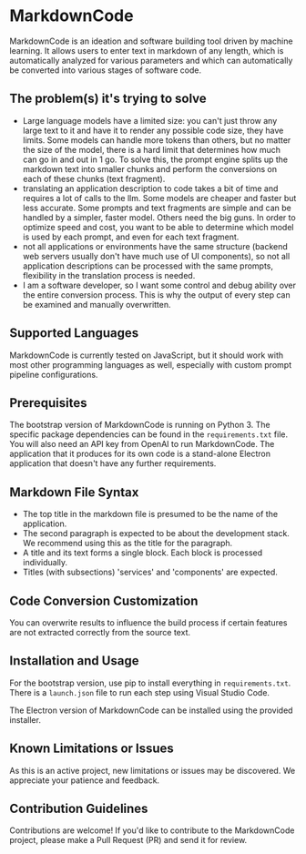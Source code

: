 # MarkdownCode

MarkdownCode is an ideation and software building tool driven by machine learning. It allows users to enter text in markdown of any length, which is automatically analyzed for various parameters and which can automatically be converted into various stages of software code.

## The problem(s) it's trying to solve
- Large language models have a limited size: you can't just throw any large text to it and have it to render any possible code size, they have limits. Some models can handle more tokens than others, but no matter the size of the model, there is a hard limit that determines how much can go in and out in 1 go.
To solve this, the prompt engine splits up the markdown text into smaller chunks and perform the conversions on each of these chunks (text fragment).
- translating an application description to code takes a bit of time and requires a lot of calls to the llm. Some models are cheaper and faster but less accurate. Some prompts and text fragments are simple and can be handled by a simpler, faster model. Others need the big guns. In order to optimize speed and cost, you want to be able to determine which model is used by each prompt, and even for each text fragment.
- not all applications or environments have the same structure (backend web servers usually don't have much use of UI components), so not all application descriptions can be processed with the same prompts, flexibility in the translation process is needed.
- I am a software developer, so I want some control and debug ability over the entire conversion process. This is why the output of every step can be examined and manually overwritten.

## Supported Languages

MarkdownCode is currently tested on JavaScript, but it should work with most other programming languages as well, especially with custom prompt pipeline configurations.

## Prerequisites

The bootstrap version of MarkdownCode is running on Python 3. The specific package dependencies can be found in the `requirements.txt` file. You will also need an API key from OpenAI to run MarkdownCode. The application that it produces for its own code is a stand-alone Electron application that doesn't have any further requirements.

## Markdown File Syntax

- The top title in the markdown file is presumed to be the name of the application.
- The second paragraph is expected to be about the development stack. We recommend using this as the title for the paragraph. 
- A title and its text forms a single block. Each block is processed individually. 
- Titles (with subsections) 'services' and 'components' are expected.

## Code Conversion Customization

You can overwrite results to influence the build process if certain features are not extracted correctly from the source text.

## Installation and Usage

For the bootstrap version, use pip to install everything in `requirements.txt`. There is a `launch.json` file to run each step using Visual Studio Code.

The Electron version of MarkdownCode can be installed using the provided installer.

## Known Limitations or Issues

As this is an active project, new limitations or issues may be discovered. We appreciate your patience and feedback.

## Contribution Guidelines

Contributions are welcome! If you'd like to contribute to the MarkdownCode project, please make a Pull Request (PR) and send it for review.

